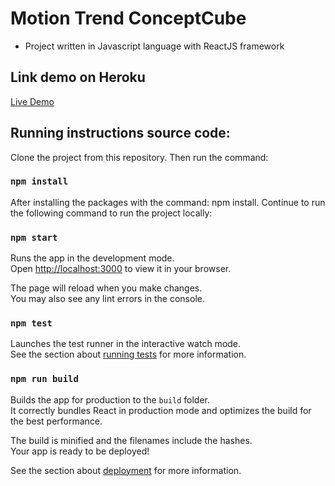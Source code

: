 # Motion Trend ConceptCube
- Project written in Javascript language with ReactJS framework

## Link demo on Heroku

[Live Demo](https://sneakergoldenown.herokuapp.com/)

## Running instructions source code:
Clone the project from this repository. Then run the command:

### `npm install`

After installing the packages with the command: npm install. 
Continue to run the following command to run the project locally:

### `npm start`

Runs the app in the development mode.\
Open [http://localhost:3000](http://localhost:3000) to view it in your browser.

The page will reload when you make changes.\
You may also see any lint errors in the console.

### `npm test`

Launches the test runner in the interactive watch mode.\
See the section about [running tests](https://facebook.github.io/create-react-app/docs/running-tests) for more information.

### `npm run build`

Builds the app for production to the `build` folder.\
It correctly bundles React in production mode and optimizes the build for the best performance.

The build is minified and the filenames include the hashes.\
Your app is ready to be deployed!

See the section about [deployment](https://facebook.github.io/create-react-app/docs/deployment) for more information.



